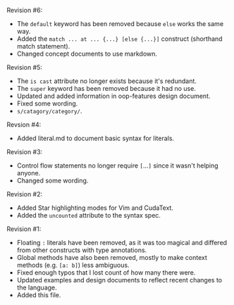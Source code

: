 Revision #6:
- The `default` keyword has been removed because `else` works the same way.
- Added the `match ... at ... {...} [else {...}]` construct (shorthand match statement).
- Changed concept documents to use markdown.

Revision #5:
- The `is cast` attribute no longer exists because it's redundant.
- The `super` keyword has been removed because it had no use.
- Updated and added information in oop-features design document.
- Fixed some wording.
- `s/catagory/category/`.

Revsion #4:
- Added literal.md to document basic syntax for literals.

Revision #3:
- Control flow statements no longer require `[`...`]` since it wasn't helping anyone.
- Changed some wording.

Revision #2:
- Added Star highlighting modes for Vim and CudaText.
- Added the `uncounted` attribute to the syntax spec.

Revision #1:
- Floating `:` literals have been removed, as it was too magical and differed from other constructs with type annotations.
- Global methods have also been removed, mostly to make context methods (e.g. `[a: b]`) less ambiguous.
- Fixed enough typos that I lost count of how many there were.
- Updated examples and design documents to reflect recent changes to the language.
- Added this file.